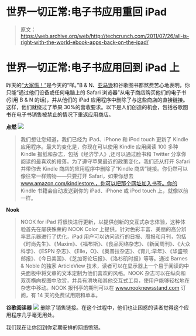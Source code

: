 # 世界一切正常:电子书应用重回 iPad 

> 原文：<https://web.archive.org/web/http://techcrunch.com/2011/07/26/all-is-right-with-the-world-ebook-apps-back-on-the-ipad/>

# 世界一切正常:电子书应用回到 iPad 上

昨天的[“大家慌！”](https://web.archive.org/web/20230205025917/https://techcrunch.com/2011/07/25/ipad-books-hobbled/)是今天的“咩。”B & N、[亚马逊](https://web.archive.org/web/20230205025917/https://techcrunch.com/tag/Amazon)和谷歌图书都煞费苦心地表明，你只能“通过他们设备或任何电脑上的 Safari 浏览器”从电子商店购买他们的电子书(引用 B & N 的话)，并从他们的 iPad 应用程序中删除了与这些商店的直接链接。这样，他们就绕过了苹果 30%的营收要求。以下是人们创造的机会，包括谷歌图书在电子书销售被禁止的情况下重返应用商店。

**点燃**
![](img/80b35a97d1a31919cf9421c2f6eac466.png)

> 我们想让您知道，我们已经为 iPad、iPhone 和 iPod touch 更新了 Kindle 应用程序。最大的变化是，你现在可以使用 Kindle 应用阅读 100 多种 Kindle 报纸和杂志，包括《经济学人》,还可以通过脸书和 Twitter 分享你阅读的最喜欢的段落。为了遵守苹果最近的政策变化，我们还从打开 Safari 并带你去 Kindle 商店的应用程序中删除了“Kindle 商店”链接。你仍然可以像往常一样购物——只要打开 Safari，如果你想去 www.amazon.com/kindlestore.，你可以把那个网址加入书签。你的 Kindle 书籍会自动发送到你的 iPad、iPhone 或 iPod touch 上，就像以前一样。

**Nook**

> NOOK for iPad 将很快进行更新，以提供创新的交互式杂志体验，这种体验首先在屡获殊荣的 NOOK Color 上提供。针对色彩丰富、美丽的高分辨率显示器进行了优化，iPad 用户可以访问流行的日报、周报和月刊，包括《时尚先生》、《Maxim》、《福布斯》、《食品网络杂志》、《新闻周刊》、《大众科学》、《ESPN 杂志》、《Elle，O》、《奥普拉杂志》、《育儿:早年》、《华盛顿邮报》、《今日美国》、《芝加哥论坛报》、《洛杉矶时报》等等。通过 Barnes & Noble 的独家 ArticleView 技术，读者可以在显示器上一个易于阅读的中央面板中将文章的文本定制为他们喜欢的风格。NOOK 杂志可以在纵向和双页横向视图中欣赏，并具有滑块和其他交互式工具，使用户能够轻松地在杂志中移动。NOOK 报刊亭的期刊可以在 www.nooknewsstand.com 订阅，有 14 天的免费试用期和单本。

**谷歌阅读器**
![](img/4f1538ce473140afbe71de2b17897300.png)
删除了销售链接。在这个过程中，他们也让困惑的读者觉得这个应用程序几乎毫无用处。

我们现在让你回到你定期安排的网络愤怒。